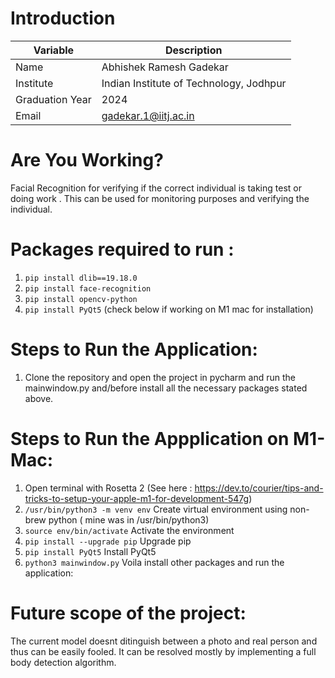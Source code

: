 # Introduction

| Variable | Description |
| --- | --- |
| Name | Abhishek Ramesh Gadekar |
| Institute | Indian Institute of Technology, Jodhpur |
| Graduation Year | 2024 |
| Email | gadekar.1@iitj.ac.in |

# Are You Working?
Facial Recognition for verifying if the correct individual is taking test or doing work . This can be used for monitoring purposes and verifying the individual.


# Packages required to run :
1. ```pip install dlib==19.18.0```
2. ```pip install face-recognition```
3. ```pip install opencv-python```
4. ```pip install PyQt5``` (check below if working on M1 mac for installation)

# Steps to Run the Application:
1. Clone the repository and open the project in pycharm and run the mainwindow.py and/before install all the necessary packages stated above.

# Steps to Run the Appplication on M1-Mac:
1. Open terminal with Rosetta 2 (See here : https://dev.to/courier/tips-and-tricks-to-setup-your-apple-m1-for-development-547g)
2.  ```/usr/bin/python3 -m venv env``` Create virtual environment using non-brew python ( mine was in /usr/bin/python3)
3.  ```source env/bin/activate``` Activate the environment 
4.  ```pip install --upgrade pip``` Upgrade pip 
5.  ```pip install PyQt5``` Install PyQt5 
6.  ```python3 mainwindow.py``` Voila install other packages and run the application: 




# Future scope of the project: 
The current model doesnt ditinguish between a photo and real person and thus can be easily fooled. It can be resolved mostly by implementing a full body detection algorithm.
